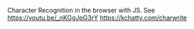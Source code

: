 Character Recognition in the browser with JS. 
See https://youtu.be/_nKGgJpG3rY https://kchatty.com/charwrite
